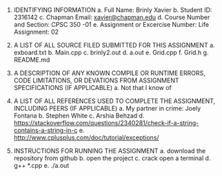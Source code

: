 1. IDENTIFYING INFORMATION
a. Full Name: Brinly Xavier
b. Student ID: 2316142
c. Chapman Email: xavier@chapman.edu
d. Course Number and Section: CPSC 350 -01
e. Assignment or Excercise Number: Life Assignment: 02

2. A LIST OF ALL SOURCE FILED SUBMITTED FOR THIS ASSIGNMENT
a. exboard.txt
b. Main.cpp
c. brinly2.out
d. a.out
e. Grid.cpp
f. Grid.h
g. README.md

3. A DESCRIPTION OF ANY KNOWN COMPILE OR RUNTIME ERRORS, CODE LIMITATIONS, OR DEVATIONS FROM ASSIGNMENT SPECIFICATIONS (IF APPLICABLE)
a. Not that I know of

4. A LIST OF ALL REFERENCES USED TO COMPLETE THE ASSIGNMENT, INCLUDING PEERS (IF APPLICABLE)
a. My partner in crime: Joely Fontana
b. Stephen White
c. Arshia Behzad
d. https://stackoverflow.com/questions/2340281/check-if-a-string-contains-a-string-in-c
e. http://www.cplusplus.com/doc/tutorial/exceptions/

5. INSTRUCTIONS FOR RUNNING THE ASSIGNMENT
a. download the repository from github
b. open the project
c. crack open a terminal
d. g++ *.cpp
e. ./a.out

